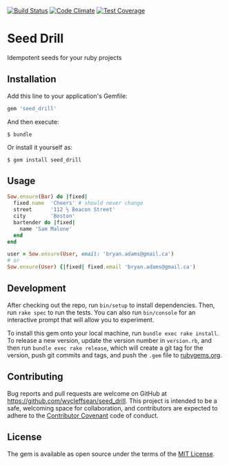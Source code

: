 [![Build Status](https://travis-ci.org/wycleffsean/seed_drill.svg)](https://travis-ci.org/wycleffsean/seed_drill)
[![Code Climate](https://codeclimate.com/github/wycleffsean/seed_drill/badges/gpa.svg)](https://codeclimate.com/github/wycleffsean/seed_drill)
[![Test Coverage](https://codeclimate.com/github/wycleffsean/seed_drill/badges/coverage.svg)](https://codeclimate.com/github/wycleffsean/seed_drill/coverage)

# Seed Drill

Idempotent seeds for your ruby projects

## Installation

Add this line to your application's Gemfile:

```ruby
gem 'seed_drill'
```

And then execute:

    $ bundle

Or install it yourself as:

    $ gem install seed_drill

## Usage

```ruby
Sow.ensure(Bar) do |fixed|
  fixed.name  'Cheers' # should never change
  street      '112 ½ Beacon Street'
  city        'Boston'
  bartender do |fixed|
    name 'Sam Malone'
  end
end

user = Sow.ensure(User, email: 'bryan.adams@gmail.ca')
# or
Sow.ensure(User) {|fixed| fixed.email 'bryan.adams@gmail.ca')
```

## Development

After checking out the repo, run `bin/setup` to install dependencies. Then, run `rake spec` to run the tests. You can also run `bin/console` for an interactive prompt that will allow you to experiment.

To install this gem onto your local machine, run `bundle exec rake install`. To release a new version, update the version number in `version.rb`, and then run `bundle exec rake release`, which will create a git tag for the version, push git commits and tags, and push the `.gem` file to [rubygems.org](https://rubygems.org).

## Contributing

Bug reports and pull requests are welcome on GitHub at https://github.com/wycleffsean/seed_drill. This project is intended to be a safe, welcoming space for collaboration, and contributors are expected to adhere to the [Contributor Covenant](CODE_OF_CONDUCT.md) code of conduct.


## License

The gem is available as open source under the terms of the [MIT License](http://opensource.org/licenses/MIT).

